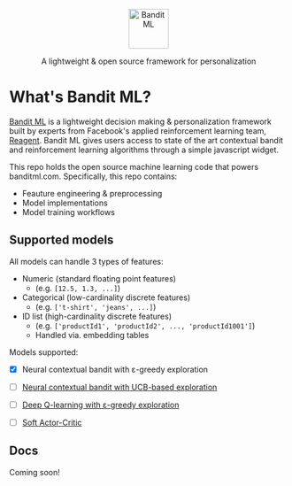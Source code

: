 <p align="center">
  <p align="center">
    <a href="https://banditml.com" target="_blank">
      <img src="https://gradient-app-bucket-public.s3.amazonaws.com/static/images/bandit_full_logo.png" alt="Bandit ML" height="72">
    </a>
  </p>
  <p align="center">
    A lightweight & open source framework for personalization
  </p>
</p>

# What's Bandit ML?

[Bandit ML](https://banditml.come) is a lightweight decision making & personalization framework built by experts from Facebook's applied reinforcement learning team, [Reagent](https://github.com/facebookresearch/ReAgent). Bandit ML gives users access to state of the art contextual bandit and reinforcement learning algorithms through a simple javascript widget.

This repo holds the open source machine learning code that powers banditml.com. Specifically, this repo contains:
- Feauture engineering & preprocessing
- Model implementations
- Model training workflows

## Supported models
All models can handle 3 types of features:
* Numeric (standard floating point features)
  * (e.g. `[12.5, 1.3, ...]`)
* Categorical (low-cardinality discrete features)
  * (e.g. `['t-shirt', 'jeans', ...]`)
* ID list (high-cardinality discrete features)
  * (e.g. `['productId1', 'productId2', ..., 'productId1001']`)
  * Handled via. embedding tables

Models supported:
- [x] Neural contextual bandit with ε-greedy exploration
- [ ] [Neural contextual bandit with UCB-based exploration](https://arxiv.org/abs/1911.04462)
- [ ] [Deep Q-learning with ε-greedy exploration](https://www.cs.toronto.edu/~vmnih/docs/dqn.pdf)
- [ ] [Soft Actor-Critic](https://arxiv.org/abs/1801.01290)


## Docs
Coming soon!
